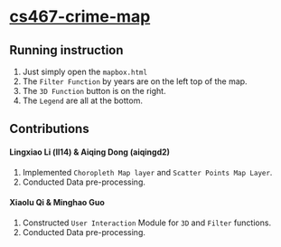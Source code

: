 # [cs467-crime-map](https://github.com/raymondlingxiao/cs467-crime-map)

## Running instruction
1. Just simply open the `mapbox.html`
2. The `Filter Function` by years are on the left top of the map.
3. The `3D Function` button is on the right. 
4. The `Legend` are all at the bottom.


## Contributions

#### Lingxiao Li (ll14) & Aiqing Dong (aiqingd2)
1. Implemented `Choropleth Map layer` and `Scatter Points Map Layer`.
2. Conducted Data pre-processing.


#### Xiaolu Qi & Minghao Guo
1. Constructed `User Interaction` Module for `3D` and `Filter` functions.
2. Conducted Data pre-processing.